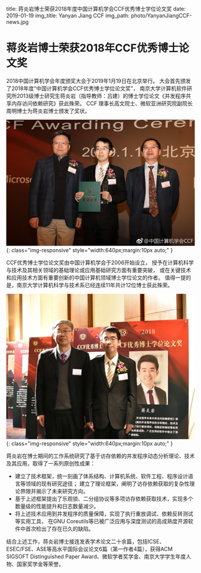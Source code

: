 title: 蒋炎岩博士荣获2018年度中国计算机学会CCF优秀博士学位论文奖
date: 2019-01-19
img_title: Yanyan Jiang CCF
img_path: photo/YanyanJiangCCF-news.jpg


# 蒋炎岩博士荣获2018年CCF优秀博士论文奖

2018中国计算机学会年度颁奖大会于2019年1月19日在北京举行。
大会首先颁发了2018年度“中国计算机学会CCF优秀博士学位论文奖”，
南京大学计算机软件研究所2013级博士研究生蒋炎岩（指导教师：吕建）的博士学位论文《并发程序共享内存访问依赖研究》获此殊荣。
CCF 理事长高文院士、微软亚洲研究院副院长周明博士为蒋炎岩博士颁发了奖状。

![](/static/photo/YanyanJiangCCF-1.jpg){: class="img-responsive" style="width:640px;margin:10px auto;" }

CCF优秀博士学位论文奖由中国计算机学会于2006开始设立，
授予在计算机科学与技术及其相关领域的基础理论或应用基础研究方面有重要突破，
或在关键技术和应用技术方面有重要创新的中国计算机领域博士学位论文的作者。
值得一提的是，南京大学计算机科学与技术系已经连续11年共计12位博士获此殊荣。

![](/static/photo/YanyanJiangCCF-2.jpg){: class="img-responsive" style="width:640px;margin:10px auto;" }

蒋炎岩在博士期间的工作系统研究了基于访存依赖的并发程序动态分析理论、技术及其应用，取得了一系列原创性成果：

* 建立了技术框架，统一刻画了体系结构、计算机系统、软件工程、程序设计语言等领域的现有研究途径；
建立了理论框架，阐明了访存依赖获取的复杂性理论界限并揭示了未来研究方向。
* 基于上述框架提出了乐观锁、二分组协议等多项访存依赖获取技术，实现多个数量级的性能提升和日志数量减少。
* 将上述技术应用到并发程序的质量保障，实现了执行重放调试、依赖反转测试等实用工具，
在GNU Coreutils等已被广泛应用与深度测试的高成熟度开源软件中首次检出了存在已久的缺陷。

结合上述工作，蒋炎岩博士接连发表学术论文二十余篇，包括ICSE、ESEC/FSE、ASE等高水平国际会议论文6篇（第一作者4篇），获得ACM SIGSOFT Distinguished Paper Award、微软学者奖学金、南京大学学生年度人物、国家奖学金等荣誉。
